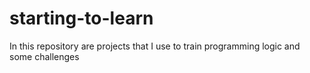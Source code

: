 # starting-to-learn
In this repository are projects that I use to train programming logic and some challenges
